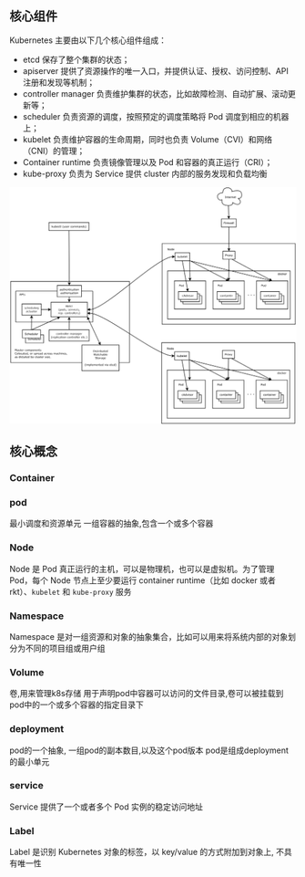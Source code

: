 ## 核心组件

Kubernetes 主要由以下几个核心组件组成：

- etcd 保存了整个集群的状态；
- apiserver 提供了资源操作的唯一入口，并提供认证、授权、访问控制、API 注册和发现等机制；
- controller manager 负责维护集群的状态，比如故障检测、自动扩展、滚动更新等；
- scheduler 负责资源的调度，按照预定的调度策略将 Pod 调度到相应的机器上；
- kubelet 负责维护容器的生命周期，同时也负责 Volume（CVI）和网络（CNI）的管理；
- Container runtime 负责镜像管理以及 Pod 和容器的真正运行（CRI）；
- kube-proxy 负责为 Service 提供 cluster 内部的服务发现和负载均衡

![img](.media/architecture.png)



## 核心概念	

### Container



### pod
最小调度和资源单元
一组容器的抽象,包含一个或多个容器 

### Node

Node 是 Pod 真正运行的主机，可以是物理机，也可以是虚拟机。为了管理 Pod，每个 Node 节点上至少要运行 container runtime（比如 docker 或者 rkt）、`kubelet` 和 `kube-proxy` 服务

### Namespace

Namespace 是对一组资源和对象的抽象集合，比如可以用来将系统内部的对象划分为不同的项目组或用户组

### Volume
卷,用来管理k8s存储
用于声明pod中容器可以访问的文件目录,卷可以被挂载到pod中的一个或多个容器的指定目录下

### deployment
pod的一个抽象, 一组pod的副本数目,以及这个pod版本
pod是组成deployment的最小单元
### service
Service 提供了一个或者多个 Pod 实例的稳定访问地址

### Label

Label 是识别 Kubernetes 对象的标签，以 key/value 的方式附加到对象上, 不具有唯一性



